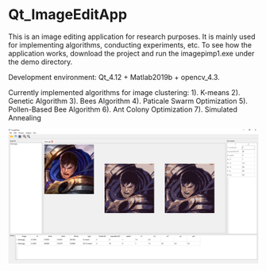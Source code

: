 # Qt_ImageEditApp
This is an image editing application for research purposes. It is mainly used for implementing algorithms, conducting experiments, etc.
To see how the application works, download the project and run the imagepimp1.exe under the demo directory.

Development environment: Qt_4.12 + Matlab2019b + opencv_4.3.

Currently implemented algorithms for image clustering:
1). K-means
2). Genetic Algorithm
3). Bees Algorithm
4). Paticale Swarm Optimization
5). Pollen-Based Bee Algorithm
6). Ant Colony Optimization
7). Simulated Annealing

![image](https://github.com/lemadmax/Qt_ImageEditApp/blob/main/demo/demoImage.png)
